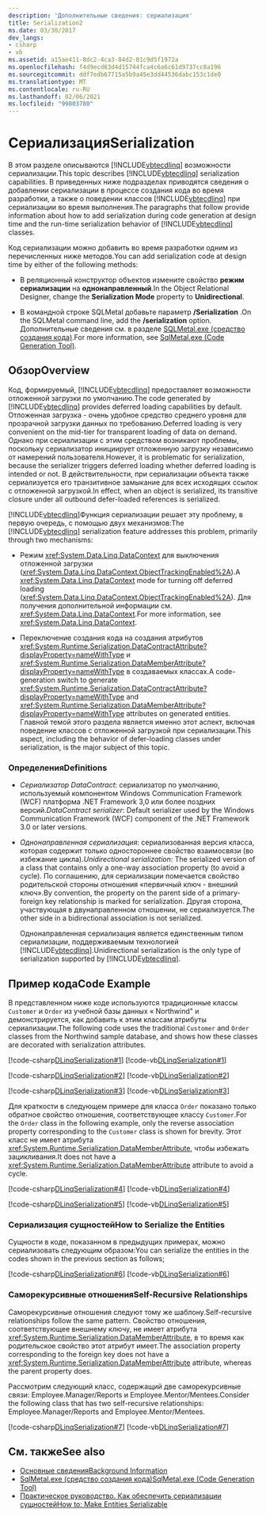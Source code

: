 ```yaml
---
description: 'Дополнительные сведения: сериализация'
title: Serialization2
ms.date: 03/30/2017
dev_langs:
- csharp
- vb
ms.assetid: a15ae411-8dc2-4ca3-84d2-01c9d5f1972a
ms.openlocfilehash: f4d9ecd63d4d15744fca4c6a6c61d9737cc8a196
ms.sourcegitcommit: ddf7edb67715a5b9a45e3dd44536dabc153c1de0
ms.translationtype: MT
ms.contentlocale: ru-RU
ms.lasthandoff: 02/06/2021
ms.locfileid: "99803780"
---
```

# <a name="serialization"></a><span data-ttu-id="66404-103">Сериализация</span><span class="sxs-lookup"><span data-stu-id="66404-103">Serialization</span></span>

<span data-ttu-id="66404-104">В этом разделе описываются [!INCLUDE[vbtecdlinq](../../../../../../includes/vbtecdlinq-md.md)] возможности сериализации.</span><span class="sxs-lookup"><span data-stu-id="66404-104">This topic describes [!INCLUDE[vbtecdlinq](../../../../../../includes/vbtecdlinq-md.md)] serialization capabilities.</span></span> <span data-ttu-id="66404-105">В приведенных ниже подразделах приводятся сведения о добавлении сериализации в процессе создания кода во время разработки, а также о поведении классов [!INCLUDE[vbtecdlinq](../../../../../../includes/vbtecdlinq-md.md)] при сериализации во время выполнения.</span><span class="sxs-lookup"><span data-stu-id="66404-105">The paragraphs that follow provide information about how to add serialization during code generation at design time and the run-time serialization behavior of [!INCLUDE[vbtecdlinq](../../../../../../includes/vbtecdlinq-md.md)] classes.</span></span>  
  
 <span data-ttu-id="66404-106">Код сериализации можно добавить во время разработки одним из перечисленных ниже методов.</span><span class="sxs-lookup"><span data-stu-id="66404-106">You can add serialization code at design time by either of the following methods:</span></span>  
  
- <span data-ttu-id="66404-107">В реляционный конструктор объектов измените свойство **режим сериализации** на **однонаправленный**.</span><span class="sxs-lookup"><span data-stu-id="66404-107">In the Object Relational Designer, change the **Serialization Mode** property to **Unidirectional**.</span></span>  
  
- <span data-ttu-id="66404-108">В командной строке SQLMetal добавьте параметр **/Serialization** .</span><span class="sxs-lookup"><span data-stu-id="66404-108">On the SQLMetal command line, add the **/serialization** option.</span></span> <span data-ttu-id="66404-109">Дополнительные сведения см. в разделе [SQLMetal.exe (средство создания кода)](../../../../tools/sqlmetal-exe-code-generation-tool.md).</span><span class="sxs-lookup"><span data-stu-id="66404-109">For more information, see [SqlMetal.exe (Code Generation Tool)](../../../../tools/sqlmetal-exe-code-generation-tool.md).</span></span>  
  
## <a name="overview"></a><span data-ttu-id="66404-110">Обзор</span><span class="sxs-lookup"><span data-stu-id="66404-110">Overview</span></span>  

 <span data-ttu-id="66404-111">Код, формируемый, [!INCLUDE[vbtecdlinq](../../../../../../includes/vbtecdlinq-md.md)] предоставляет возможности отложенной загрузки по умолчанию.</span><span class="sxs-lookup"><span data-stu-id="66404-111">The code generated by [!INCLUDE[vbtecdlinq](../../../../../../includes/vbtecdlinq-md.md)] provides deferred loading capabilities by default.</span></span> <span data-ttu-id="66404-112">Отложенная загрузка - очень удобное средство среднего уровня для прозрачной загрузки данных по требованию.</span><span class="sxs-lookup"><span data-stu-id="66404-112">Deferred loading is very convenient on the mid-tier for transparent loading of data on demand.</span></span> <span data-ttu-id="66404-113">Однако при сериализации с этим средством возникают проблемы, поскольку сериализатор инициирует отложенную загрузку независимо от намерений пользователя.</span><span class="sxs-lookup"><span data-stu-id="66404-113">However, it is problematic for serialization, because the serializer triggers deferred loading whether deferred loading is intended or not.</span></span> <span data-ttu-id="66404-114">В действительности, при сериализации объекта также сериализуется его транзитивное замыкание для всех исходящих ссылок с отложенной загрузкой.</span><span class="sxs-lookup"><span data-stu-id="66404-114">In effect, when an object is serialized, its transitive closure under all outbound defer-loaded references is serialized.</span></span>  
  
 <span data-ttu-id="66404-115">[!INCLUDE[vbtecdlinq](../../../../../../includes/vbtecdlinq-md.md)]Функция сериализации решает эту проблему, в первую очередь, с помощью двух механизмов:</span><span class="sxs-lookup"><span data-stu-id="66404-115">The [!INCLUDE[vbtecdlinq](../../../../../../includes/vbtecdlinq-md.md)] serialization feature addresses this problem, primarily through two mechanisms:</span></span>  
  
- <span data-ttu-id="66404-116">Режим <xref:System.Data.Linq.DataContext> для выключения отложенной загрузки (<xref:System.Data.Linq.DataContext.ObjectTrackingEnabled%2A>).</span><span class="sxs-lookup"><span data-stu-id="66404-116">A <xref:System.Data.Linq.DataContext> mode for turning off deferred loading (<xref:System.Data.Linq.DataContext.ObjectTrackingEnabled%2A>).</span></span> <span data-ttu-id="66404-117">Для получения дополнительной информации см. <xref:System.Data.Linq.DataContext>.</span><span class="sxs-lookup"><span data-stu-id="66404-117">For more information, see <xref:System.Data.Linq.DataContext>.</span></span>  
  
- <span data-ttu-id="66404-118">Переключение создания кода на создания атрибутов <xref:System.Runtime.Serialization.DataContractAttribute?displayProperty=nameWithType> и <xref:System.Runtime.Serialization.DataMemberAttribute?displayProperty=nameWithType> в создаваемых классах.</span><span class="sxs-lookup"><span data-stu-id="66404-118">A code-generation switch to generate <xref:System.Runtime.Serialization.DataContractAttribute?displayProperty=nameWithType> and <xref:System.Runtime.Serialization.DataMemberAttribute?displayProperty=nameWithType> attributes on generated entities.</span></span> <span data-ttu-id="66404-119">Главной темой этого раздела является именно этот аспект, включая поведение классов с отложенной загрузкой при сериализации.</span><span class="sxs-lookup"><span data-stu-id="66404-119">This aspect, including the behavior of defer-loading classes under serialization, is the major subject of this topic.</span></span>  
  
### <a name="definitions"></a><span data-ttu-id="66404-120">Определения</span><span class="sxs-lookup"><span data-stu-id="66404-120">Definitions</span></span>  
  
- <span data-ttu-id="66404-121">*Сериализатор DataContract*: сериализатор по умолчанию, используемый компонентом Windows Communication Framework (WCF) платформа .NET Framework 3,0 или более поздних версий.</span><span class="sxs-lookup"><span data-stu-id="66404-121">*DataContract serializer*: Default serializer used by the Windows Communication Framework (WCF) component of the .NET Framework 3.0 or later versions.</span></span>  
  
- <span data-ttu-id="66404-122">*Однонаправленная сериализация*: сериализованная версия класса, которая содержит только одностороннее свойство взаимосвязи (во избежание цикла).</span><span class="sxs-lookup"><span data-stu-id="66404-122">*Unidirectional serialization*: The serialized version of a class that contains only a one-way association property (to avoid a cycle).</span></span> <span data-ttu-id="66404-123">По соглашению, для сериализации помечается свойство родительской стороны отношения «первичный ключ - внешний ключ».</span><span class="sxs-lookup"><span data-stu-id="66404-123">By convention, the property on the parent side of a primary-foreign key relationship is marked for serialization.</span></span> <span data-ttu-id="66404-124">Другая сторона, участвующая в двунаправленном отношении, не сериализуется.</span><span class="sxs-lookup"><span data-stu-id="66404-124">The other side in a bidirectional association is not serialized.</span></span>  
  
     <span data-ttu-id="66404-125">Однонаправленная сериализация является единственным типом сериализации, поддерживаемым технологией [!INCLUDE[vbtecdlinq](../../../../../../includes/vbtecdlinq-md.md)].</span><span class="sxs-lookup"><span data-stu-id="66404-125">Unidirectional serialization is the only type of serialization supported by [!INCLUDE[vbtecdlinq](../../../../../../includes/vbtecdlinq-md.md)].</span></span>  
  
## <a name="code-example"></a><span data-ttu-id="66404-126">Пример кода</span><span class="sxs-lookup"><span data-stu-id="66404-126">Code Example</span></span>  

 <span data-ttu-id="66404-127">В представленном ниже коде используются традиционные классы `Customer` и `Order` из учебной базы данных « Northwind" и демонстрируется, как добавить к этим классам атрибуты сериализации.</span><span class="sxs-lookup"><span data-stu-id="66404-127">The following code uses the traditional `Customer` and `Order` classes from the Northwind sample database, and shows how these classes are decorated with serialization attributes.</span></span>  
  
 [!code-csharp[DLinqSerialization#1](../../../../../../samples/snippets/csharp/VS_Snippets_Data/DLinqSerialization/cs/northwind-ser.cs#1)]
 [!code-vb[DLinqSerialization#1](../../../../../../samples/snippets/visualbasic/VS_Snippets_Data/DLinqSerialization/vb/northwind-ser.vb#1)]  
  
 [!code-csharp[DLinqSerialization#2](../../../../../../samples/snippets/csharp/VS_Snippets_Data/DLinqSerialization/cs/northwind-ser.cs#2)]
 [!code-vb[DLinqSerialization#2](../../../../../../samples/snippets/visualbasic/VS_Snippets_Data/DLinqSerialization/vb/northwind-ser.vb#2)]  
  
 [!code-csharp[DLinqSerialization#3](../../../../../../samples/snippets/csharp/VS_Snippets_Data/DLinqSerialization/cs/northwind-ser.cs#3)]
 [!code-vb[DLinqSerialization#3](../../../../../../samples/snippets/visualbasic/VS_Snippets_Data/DLinqSerialization/vb/northwind-ser.vb#3)]  
  
 <span data-ttu-id="66404-128">Для краткости в следующем примере для класса `Order` показано только обратное свойство отношения, соответствующее классу `Customer`.</span><span class="sxs-lookup"><span data-stu-id="66404-128">For the `Order` class in the following example, only the reverse association property corresponding to the `Customer` class is shown for brevity.</span></span> <span data-ttu-id="66404-129">Этот класс не имеет атрибута <xref:System.Runtime.Serialization.DataMemberAttribute>, чтобы избежать зацикливания.</span><span class="sxs-lookup"><span data-stu-id="66404-129">It does not have a <xref:System.Runtime.Serialization.DataMemberAttribute> attribute to avoid a cycle.</span></span>  
  
 [!code-csharp[DLinqSerialization#4](../../../../../../samples/snippets/csharp/VS_Snippets_Data/DLinqSerialization/cs/northwind-ser.cs#4)]
 [!code-vb[DLinqSerialization#4](../../../../../../samples/snippets/visualbasic/VS_Snippets_Data/DLinqSerialization/vb/northwind-ser.vb#4)]  
  
 [!code-csharp[DLinqSerialization#5](../../../../../../samples/snippets/csharp/VS_Snippets_Data/DLinqSerialization/cs/northwind-ser.cs#5)]
 [!code-vb[DLinqSerialization#5](../../../../../../samples/snippets/visualbasic/VS_Snippets_Data/DLinqSerialization/vb/northwind-ser.vb#5)]  
  
### <a name="how-to-serialize-the-entities"></a><span data-ttu-id="66404-130">Сериализация сущностей</span><span class="sxs-lookup"><span data-stu-id="66404-130">How to Serialize the Entities</span></span>  

 <span data-ttu-id="66404-131">Сущности в коде, показанном в предыдущих примерах, можно сериализовать следующим образом:</span><span class="sxs-lookup"><span data-stu-id="66404-131">You can serialize the entities in the codes shown in the previous section as follows;</span></span>  
  
 [!code-csharp[DLinqSerialization#6](../../../../../../samples/snippets/csharp/VS_Snippets_Data/DLinqSerialization/cs/Program.cs#6)]
 [!code-vb[DLinqSerialization#6](../../../../../../samples/snippets/visualbasic/VS_Snippets_Data/DLinqSerialization/vb/Module1.vb#6)]  
  
### <a name="self-recursive-relationships"></a><span data-ttu-id="66404-132">Саморекурсивные отношения</span><span class="sxs-lookup"><span data-stu-id="66404-132">Self-Recursive Relationships</span></span>  

 <span data-ttu-id="66404-133">Саморекурсивные отношения следуют тому же шаблону.</span><span class="sxs-lookup"><span data-stu-id="66404-133">Self-recursive relationships follow the same pattern.</span></span> <span data-ttu-id="66404-134">Свойство отношения, соответствующее внешнему ключу, не имеет атрибута <xref:System.Runtime.Serialization.DataMemberAttribute>, в то время как родительское свойство этот атрибут имеет.</span><span class="sxs-lookup"><span data-stu-id="66404-134">The association property corresponding to the foreign key does not have a <xref:System.Runtime.Serialization.DataMemberAttribute> attribute, whereas the parent property does.</span></span>  
  
 <span data-ttu-id="66404-135">Рассмотрим следующий класс, содержащий две саморекурсивные связи: Employee.Manager/Reports и Employee.Mentor/Mentees.</span><span class="sxs-lookup"><span data-stu-id="66404-135">Consider the following class that has two self-recursive relationships: Employee.Manager/Reports and Employee.Mentor/Mentees.</span></span>  
  
 [!code-csharp[DLinqSerialization#7](../../../../../../samples/snippets/csharp/VS_Snippets_Data/DLinqSerialization/cs/northwind-ser.cs#7)]
 [!code-vb[DLinqSerialization#7](../../../../../../samples/snippets/visualbasic/VS_Snippets_Data/DLinqSerialization/vb/northwind-ser.vb#7)]  
  
## <a name="see-also"></a><span data-ttu-id="66404-136">См. также</span><span class="sxs-lookup"><span data-stu-id="66404-136">See also</span></span>

- [<span data-ttu-id="66404-137">Основные сведения</span><span class="sxs-lookup"><span data-stu-id="66404-137">Background Information</span></span>](background-information.md)
- [<span data-ttu-id="66404-138">SqlMetal.exe (средство создания кода)</span><span class="sxs-lookup"><span data-stu-id="66404-138">SqlMetal.exe (Code Generation Tool)</span></span>](../../../../tools/sqlmetal-exe-code-generation-tool.md)
- [<span data-ttu-id="66404-139">Практическое руководство. Как обеспечить сериализации сущностей</span><span class="sxs-lookup"><span data-stu-id="66404-139">How to: Make Entities Serializable</span></span>](how-to-make-entities-serializable.md)
